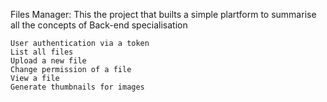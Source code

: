 Files Manager: This the project that builts a simple plartform to summarise all the concepts of Back-end specialisation

    User authentication via a token
    List all files
    Upload a new file
    Change permission of a file
    View a file
    Generate thumbnails for images

